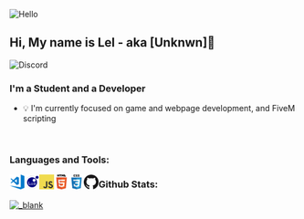 ![Hello](https://media2.giphy.com/headers/colorful-courier/ammr2uN8JUE3.gif)

## Hi, My name is Lel - aka [Unknwn]👋

![Discord](https://img.shields.io/discord/780929860754997268?label=Discord&logo=Discord)


### I'm a Student and a Developer

- 💡 I'm currently focused on game and webpage development, and FiveM scripting

<br />

### Languages and Tools:

<img align="left" alt="Visual Studio Code" width="26px" src="https://raw.githubusercontent.com/github/explore/80688e429a7d4ef2fca1e82350fe8e3517d3494d/topics/visual-studio-code/visual-studio-code.png" />
<img align="left" alt="Lua" width="26px" src="https://raw.githubusercontent.com/github/explore/80688e429a7d4ef2fca1e82350fe8e3517d3494d/topics/lua/lua.png" />
<img align="left" alt="JavaScript" width="26px" src="https://raw.githubusercontent.com/github/explore/80688e429a7d4ef2fca1e82350fe8e3517d3494d/topics/javascript/javascript.png" />
<img align="left" alt="HTML5" width="26px" src="https://raw.githubusercontent.com/github/explore/80688e429a7d4ef2fca1e82350fe8e3517d3494d/topics/html/html.png" />
<img align="left" alt="CSS3" width="26px" src="https://raw.githubusercontent.com/github/explore/80688e429a7d4ef2fca1e82350fe8e3517d3494d/topics/css/css.png" />
<img align="left" alt="GitHub" width="26px" src="https://raw.githubusercontent.com/github/explore/78df643247d429f6cc873026c0622819ad797942/topics/github/github.png" />

### Github Stats:

<a href="https://github.com/Unknown-6666">
  <img align="center" src="https://github-readme-stats.vercel.app/api?username=Unknown-6666&show_icons=true&theme=dark" alt="_blank" />
</a>
